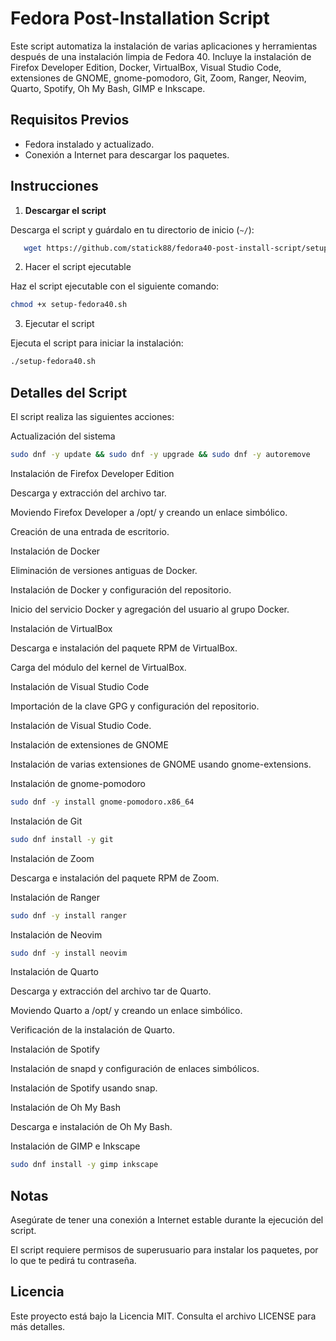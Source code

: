 # Fedora Post-Installation Script

Este script automatiza la instalación de varias aplicaciones y herramientas después de una instalación limpia de Fedora 40. Incluye la instalación de Firefox Developer Edition, Docker, VirtualBox, Visual Studio Code, extensiones de GNOME, gnome-pomodoro, Git, Zoom, Ranger, Neovim, Quarto, Spotify, Oh My Bash, GIMP e Inkscape.

## Requisitos Previos

- Fedora instalado y actualizado.
- Conexión a Internet para descargar los paquetes.

## Instrucciones

1. **Descargar el script**

Descarga el script y guárdalo en tu directorio de inicio (`~/`):

```bash
   wget https://github.com/statick88/fedora40-post-install-script/setup-fedora40.sh
```
2. Hacer el script ejecutable

Haz el script ejecutable con el siguiente comando:

```bash
chmod +x setup-fedora40.sh
```

3. Ejecutar el script

Ejecuta el script para iniciar la instalación:

```bash
./setup-fedora40.sh
```

## Detalles del Script

El script realiza las siguientes acciones:

Actualización del sistema

```bash
sudo dnf -y update && sudo dnf -y upgrade && sudo dnf -y autoremove
```
Instalación de Firefox Developer Edition

Descarga y extracción del archivo tar.

Moviendo Firefox Developer a /opt/ y creando un enlace simbólico.

Creación de una entrada de escritorio.

Instalación de Docker

Eliminación de versiones antiguas de Docker.

Instalación de Docker y configuración del repositorio.

Inicio del servicio Docker y agregación del usuario al grupo Docker.

Instalación de VirtualBox

Descarga e instalación del paquete RPM de VirtualBox.

Carga del módulo del kernel de VirtualBox.

Instalación de Visual Studio Code

Importación de la clave GPG y configuración del repositorio.

Instalación de Visual Studio Code.

Instalación de extensiones de GNOME

Instalación de varias extensiones de GNOME usando gnome-extensions.

Instalación de gnome-pomodoro

```bash
sudo dnf -y install gnome-pomodoro.x86_64
```
Instalación de Git

```bash
sudo dnf install -y git
```

Instalación de Zoom

Descarga e instalación del paquete RPM de Zoom.

Instalación de Ranger

```bash
sudo dnf -y install ranger
```
Instalación de Neovim

```bash
sudo dnf -y install neovim
```
Instalación de Quarto

Descarga y extracción del archivo tar de Quarto.

Moviendo Quarto a /opt/ y creando un enlace simbólico.

Verificación de la instalación de Quarto.

Instalación de Spotify

Instalación de snapd y configuración de enlaces simbólicos.

Instalación de Spotify usando snap.

Instalación de Oh My Bash

Descarga e instalación de Oh My Bash.

Instalación de GIMP e Inkscape

```bash
sudo dnf install -y gimp inkscape
```
## Notas

Asegúrate de tener una conexión a Internet estable durante la ejecución del script.

El script requiere permisos de superusuario para instalar los paquetes, por lo que te pedirá tu contraseña.

## Licencia

Este proyecto está bajo la Licencia MIT. Consulta el archivo LICENSE para más detalles.
